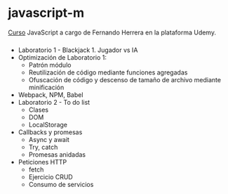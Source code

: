 # javascript-m
[Curso](https://www.udemy.com/course/javascript-fernando-herrera/) JavaScript a cargo de Fernando Herrera en la plataforma Udemy. 

###
- Laboratorio 1 - Blackjack 1. Jugador vs IA
- Optimización de Laboratorio 1:
    - Patrón módulo
    - Reutilización de código mediante funciones agregadas
    - Ofuscación de código y descenso de tamaño de archivo mediante minificación
- Webpack, NPM, Babel
- Laboratorio 2 - To do list
    - Clases
    - DOM
    - LocalStorage
- Callbacks y promesas
    - Async y await
    - Try, catch
    - Promesas anidadas
- Peticiones HTTP
    - fetch
    - Ejercicio CRUD
    - Consumo de servicios
